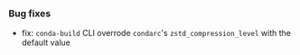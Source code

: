 ### Bug fixes

* fix: `conda-build` CLI overrode `condarc`'s `zstd_compression_level` with the default value
